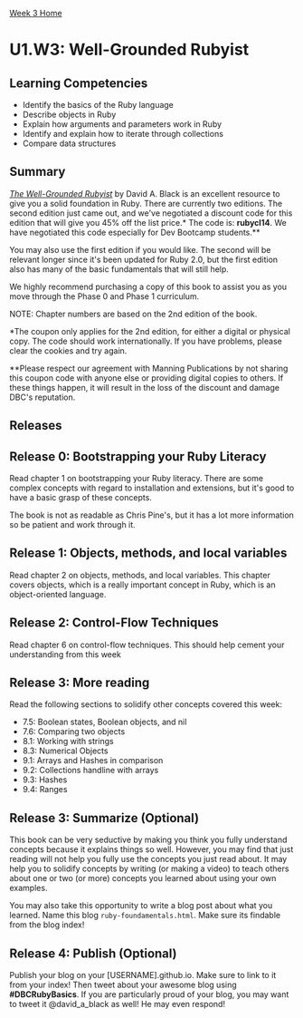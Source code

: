 [Week 3 Home](../../)

# U1.W3: Well-Grounded Rubyist

## Learning Competencies
- Identify the basics of the Ruby language
- Describe objects in Ruby
- Explain how arguments and parameters work in Ruby
- Identify and explain how to iterate through collections
- Compare data structures

## Summary
[*The Well-Grounded Rubyist*](http://www.manning.com/black3/) by David A. Black is an excellent resource to give you a solid foundation in Ruby. There are currently two editions. The second edition just came out, and we've negotiated a discount code for this edition that will give you 45% off the list price.* The code is: **rubycl14**. We have negotiated this code especially for Dev Bootcamp students.**

You may also use the first edition if you would like. The second will be relevant longer since it's been updated for Ruby 2.0, but the first edition also has many of the basic fundamentals that will still help.

We highly recommend purchasing a copy of this book to assist you as you move through the Phase 0 and Phase 1 curriculum.

NOTE: Chapter numbers are based on the 2nd edition of the book.

*The coupon only applies for the 2nd edition, for either a digital or physical copy. The code should work internationally. If you have problems, please clear the cookies and try again.

**Please respect our agreement with Manning Publications by not sharing this coupon code with anyone else or providing digital copies to others. If these things happen, it will result in the loss of the discount and damage DBC's reputation.

## Releases

## Release 0: Bootstrapping your Ruby Literacy
Read chapter 1 on bootstrapping your Ruby literacy. There are some complex concepts with regard to installation and extensions, but it's good to have a basic grasp of these concepts.

The book is not as readable as Chris Pine's, but it has a lot more information so be patient and work through it.

## Release 1: Objects, methods, and local variables
Read chapter 2 on objects, methods, and local variables. This chapter covers objects, which is a really important concept in Ruby, which is an object-oriented language.

## Release 2: Control-Flow Techniques
Read chapter 6 on control-flow techniques. This should help cement your understanding from this week

## Release 3: More reading
Read the following sections to solidify other concepts covered this week:
- 7.5: Boolean states, Boolean objects, and nil
- 7.6: Comparing two objects
- 8.1: Working with strings
- 8.3: Numerical Objects
- 9.1: Arrays and Hashes in comparison
- 9.2: Collections handline with arrays
- 9.3: Hashes
- 9.4: Ranges

## Release 3: Summarize (Optional)
This book can be very seductive by making you think you fully understand concepts because it explains things so well. However, you may find that just reading will not help you fully use the concepts you just read about. It may help you to solidify concepts by writing (or making a video) to teach others about one or two (or more) concepts you learned about using your own examples.

You may also take this opportunity to write a blog post about what you learned. Name this blog `ruby-foundamentals.html`. Make sure its findable from the blog index!

## Release 4: Publish (Optional)
Publish your blog on your [USERNAME].github.io. Make sure to link to it from your index! Then tweet about your awesome blog using **#DBCRubyBasics**. If you are particularly proud of your blog, you may want to tweet it @david_a_black as well! He may even respond!
